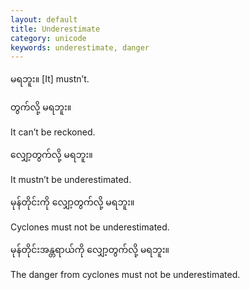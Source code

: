 ```yaml
---
layout: default
title: Underestimate
category: unicode
keywords: underestimate, danger
---
```


<p><span class='mm3'>မရဘူး။</span> [It] mustn’t.</p>
<p class="hide-trigger"><span class='mm3'>တွက်လို့ မရဘူး။</span></p>
<p class='hide-this'>It can’t be reckoned.</p>

<p class="hide-trigger"><span class='mm3'>လျှော့တွက်လို့ မရဘူး။</span></p>
<p class='hide-this'>It mustn’t be underestimated.</p>

<p class="hide-trigger"><span class='mm3'>မုန်တိုင်းကို လျှော့တွက်လို့ မရဘူး။</span></p>
<p class='hide-this'>Cyclones must not be underestimated.</p>

<p class="hide-trigger"><span class='mm3'>မုန်တိုင်းအန္တရာယ်ကို လျှော့တွက်လို့ မရဘူး။</span></p>
<p class='hide-this'>The danger from cyclones must not be underestimated.</p>

